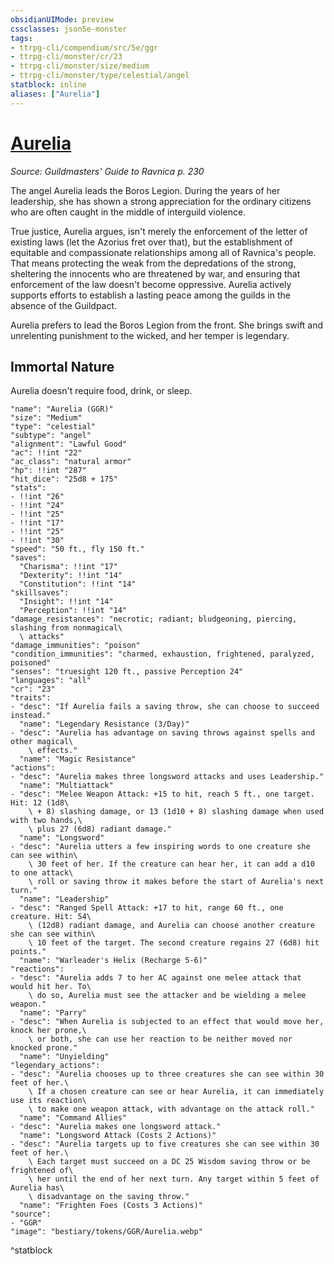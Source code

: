 ```yaml
---
obsidianUIMode: preview
cssclasses: json5e-monster
tags:
- ttrpg-cli/compendium/src/5e/ggr
- ttrpg-cli/monster/cr/23
- ttrpg-cli/monster/size/medium
- ttrpg-cli/monster/type/celestial/angel
statblock: inline
aliases: ["Aurelia"]
---
```

# [Aurelia](3-Compendium\CLI\bestiary\npc/aurelia-ggr.md)
*Source: Guildmasters' Guide to Ravnica p. 230*  

The angel Aurelia leads the Boros Legion. During the years of her leadership, she has shown a strong appreciation for the ordinary citizens who are often caught in the middle of interguild violence.

True justice, Aurelia argues, isn't merely the enforcement of the letter of existing laws (let the Azorius fret over that), but the establishment of equitable and compassionate relationships among all of Ravnica's people. That means protecting the weak from the depredations of the strong, sheltering the innocents who are threatened by war, and ensuring that enforcement of the law doesn't become oppressive. Aurelia actively supports efforts to establish a lasting peace among the guilds in the absence of the Guildpact.

Aurelia prefers to lead the Boros Legion from the front. She brings swift and unrelenting punishment to the wicked, and her temper is legendary.

## Immortal Nature

Aurelia doesn't require food, drink, or sleep.

```statblock
"name": "Aurelia (GGR)"
"size": "Medium"
"type": "celestial"
"subtype": "angel"
"alignment": "Lawful Good"
"ac": !!int "22"
"ac_class": "natural armor"
"hp": !!int "287"
"hit_dice": "25d8 + 175"
"stats":
- !!int "26"
- !!int "24"
- !!int "25"
- !!int "17"
- !!int "25"
- !!int "30"
"speed": "50 ft., fly 150 ft."
"saves":
  "Charisma": !!int "17"
  "Dexterity": !!int "14"
  "Constitution": !!int "14"
"skillsaves":
  "Insight": !!int "14"
  "Perception": !!int "14"
"damage_resistances": "necrotic; radiant; bludgeoning, piercing, slashing from nonmagical\
  \ attacks"
"damage_immunities": "poison"
"condition_immunities": "charmed, exhaustion, frightened, paralyzed, poisoned"
"senses": "truesight 120 ft., passive Perception 24"
"languages": "all"
"cr": "23"
"traits":
- "desc": "If Aurelia fails a saving throw, she can choose to succeed instead."
  "name": "Legendary Resistance (3/Day)"
- "desc": "Aurelia has advantage on saving throws against spells and other magical\
    \ effects."
  "name": "Magic Resistance"
"actions":
- "desc": "Aurelia makes three longsword attacks and uses Leadership."
  "name": "Multiattack"
- "desc": "Melee Weapon Attack: +15 to hit, reach 5 ft., one target. Hit: 12 (1d8\
    \ + 8) slashing damage, or 13 (1d10 + 8) slashing damage when used with two hands,\
    \ plus 27 (6d8) radiant damage."
  "name": "Longsword"
- "desc": "Aurelia utters a few inspiring words to one creature she can see within\
    \ 30 feet of her. If the creature can hear her, it can add a d10 to one attack\
    \ roll or saving throw it makes before the start of Aurelia's next turn."
  "name": "Leadership"
- "desc": "Ranged Spell Attack: +17 to hit, range 60 ft., one creature. Hit: 54\
    \ (12d8) radiant damage, and Aurelia can choose another creature she can see within\
    \ 10 feet of the target. The second creature regains 27 (6d8) hit points."
  "name": "Warleader's Helix (Recharge 5-6)"
"reactions":
- "desc": "Aurelia adds 7 to her AC against one melee attack that would hit her. To\
    \ do so, Aurelia must see the attacker and be wielding a melee weapon."
  "name": "Parry"
- "desc": "When Aurelia is subjected to an effect that would move her, knock her prone,\
    \ or both, she can use her reaction to be neither moved nor knocked prone."
  "name": "Unyielding"
"legendary_actions":
- "desc": "Aurelia chooses up to three creatures she can see within 30 feet of her.\
    \ If a chosen creature can see or hear Aurelia, it can immediately use its reaction\
    \ to make one weapon attack, with advantage on the attack roll."
  "name": "Command Allies"
- "desc": "Aurelia makes one longsword attack."
  "name": "Longsword Attack (Costs 2 Actions)"
- "desc": "Aurelia targets up to five creatures she can see within 30 feet of her.\
    \ Each target must succeed on a DC 25 Wisdom saving throw or be frightened of\
    \ her until the end of her next turn. Any target within 5 feet of Aurelia has\
    \ disadvantage on the saving throw."
  "name": "Frighten Foes (Costs 3 Actions)"
"source":
- "GGR"
"image": "bestiary/tokens/GGR/Aurelia.webp"
```
^statblock